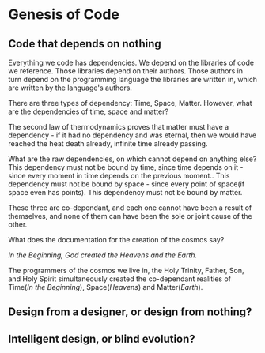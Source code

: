 # Genesis of Code

## Code that depends on nothing

Everything we code has dependencies. We depend on the libraries of code we reference. Those libraries depend on their authors. Those authors in turn depend on the programming language the libraries are written in, which are written by the language's authors.

There are three types of dependency: Time, Space, Matter.
However, what are the dependencies of time, space and matter?

The second law of thermodynamics proves that matter must have a dependency - if it had no dependency and was eternal, then we would have reached the heat death already, infinite time already passing.

What are the raw dependencies, on which cannot depend on anything else? This dependency must not be bound by time, since time depends on it - since every moment in time depends on the previous moment.. This dependency must not be bound by space - since every point of space(if space even has points). This dependency must not be bound by matter.

These three are co-dependant, and each one cannot have been a result of themselves, and none of them can have been the sole or joint cause of the other.

What does the documentation for the creation of the cosmos say?

*In the Beginning, God created the Heavens and the Earth.*

The programmers of the cosmos we live in, the Holy Trinity, Father, Son, and Holy Spirit simultaneously created the co-dependant realities of Time(*In the Beginning*), Space(*Heavens*) and Matter(*Earth*).

## Design from a designer, or design from nothing?

## Intelligent design, or blind evolution?
